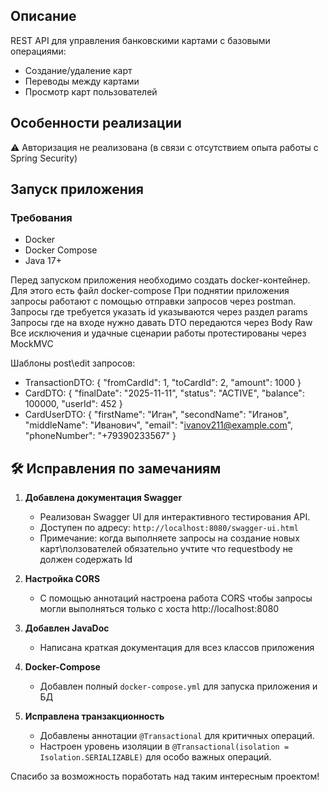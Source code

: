 ## Описание
REST API для управления банковскими картами с базовыми операциями:
- Создание/удаление карт
- Переводы между картами
- Просмотр карт пользователей
## Особенности реализации
⚠️ Авторизация не реализована (в связи с отсутствием опыта работы с Spring Security)

## Запуск приложения

### Требования
- Docker
- Docker Compose
- Java 17+

Перед запуском приложения необходимо создать docker-контейнер. Для этого есть файл docker-compose
При поднятии приложения запросы работают с помощью отправки запросов через postman. 
Запросы где требуется указать id указываются через раздел params
Запросы где на входе нужно давать DTO передаются через Body Raw
Все исключения и удачные сценарии работы протестированы через MockMVC

Шаблоны post\edit запросов:
- TransactionDTO:
{
    "fromCardId": 1,
    "toCardId": 2,
    "amount": 1000
}
- CardDTO:
{
    "finalDate": "2025-11-11",
    "status": "ACTIVE",
    "balance": 100000,
    "userId": 452 
}
- CardUserDTO:
{
    "firstName": "Иган",
    "secondName": "Иганов",
    "middleName": "Иванович",
    "email": "ivanov211@example.com",
    "phoneNumber": "+79390233567"
}

## 🛠️ Исправления по замечаниям

1. **Добавлена документация Swagger**  
   - Реализован Swagger UI для интерактивного тестирования API.  
   - Доступен по адресу: `http://localhost:8080/swagger-ui.html`  
   - Примечание: когда выполняете запросы на создание новых карт\ползователей обязательно учтите что requestbody не должен содержать Id

2. **Настройка CORS**  
   - С помощью аннотаций настроена работа CORS чтобы запросы могли выполняться только с хоста http://localhost:8080

3. **Добавлен JavaDoc**  
   - Написана краткая документация для всез классов приложения

4. **Docker-Compose**  
   - Добавлен полный `docker-compose.yml` для запуска приложения и БД  
     
5. **Исправлена транзакционность**  
   - Добавлены аннотации `@Transactional` для критичных операций.  
   - Настроен уровень изоляции в `@Transactional(isolation = Isolation.SERIALIZABLE)` для особо важных операций.

Спасибо за возможность поработать над таким интересным проектом!
